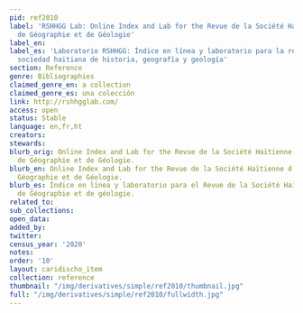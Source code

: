 ```yaml
---
pid: ref2010
label: 'RSHHGG Lab: Online Index and Lab for the Revue de la Société Haïtienne d’Histoire,
  de Géographie et de Géologie'
label_en:
label_es: 'Laboratorio RSHHGG: Índice en línea y laboratorio para la revista de la
  sociedad haitiana de historia, geografía y geología'
section: Reference
genre: Bibliographies
claimed_genre_en: a collection
claimed_genre_es: una colección
link: http://rshhgglab.com/
access: open
status: Stable
language: en,fr,ht
creators:
stewards:
blurb_orig: Online Index and Lab for the Revue de la Société Haïtienne d’Histoire,
  de Géographie et de Géologie.
blurb_en: Online Index and Lab for the Revue de la Société Haïtienne d’Histoire, de
  Géographie et de Géologie.
blurb_es: Índice en línea y laboratorio para el Revue de la Société Haïtienne d'Histoire,
  de Géographie et de géologie.
related_to:
sub_collections:
open_data:
added_by:
twitter:
census_year: '2020'
notes:
order: '10'
layout: caridischo_item
collection: reference
thumbnail: "/img/derivatives/simple/ref2010/thumbnail.jpg"
full: "/img/derivatives/simple/ref2010/fullwidth.jpg"
---
```

